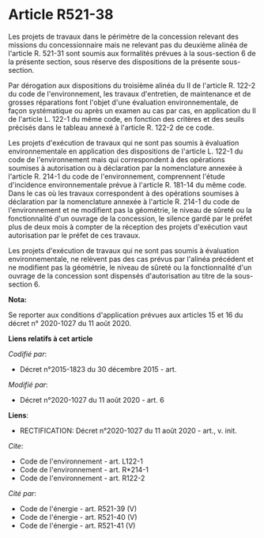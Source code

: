 # Article R521-38

Les projets de travaux dans le périmètre de la concession relevant des missions du concessionnaire mais ne relevant pas du
deuxième alinéa de l'article R. 521-31 sont soumis aux formalités prévues à la sous-section 6 de la présente section, sous
réserve des dispositions de la présente sous-section.

Par dérogation aux dispositions du troisième alinéa du II de l'article R. 122-2 du code de l'environnement, les travaux
d'entretien, de maintenance et de grosses réparations font l'objet d'une évaluation environnementale, de façon systématique
ou après un examen au cas par cas, en application du II de l'article L. 122-1 du même code, en fonction des critères et des
seuils précisés dans le tableau annexé à l'article R. 122-2 de ce code.

Les projets d'exécution de travaux qui ne sont pas soumis à évaluation environnementale en application des dispositions de
l'article L. 122-1 du code de l'environnement mais qui correspondent à des opérations soumises à autorisation ou à
déclaration par la nomenclature annexée à l'article R. 214-1 du code de l'environnement, comprennent l'étude d'incidence
environnementale prévue à l'article R. 181-14 du même code. Dans le cas où les travaux correspondent à des opérations
soumises à déclaration par la nomenclature annexée à l'article R. 214-1 du code de l'environnement et ne modifient pas la
géométrie, le niveau de sûreté ou la fonctionnalité d'un ouvrage de la concession, le silence gardé par le préfet plus de
deux mois à compter de la réception des projets d'exécution vaut autorisation par le préfet de ces travaux.

Les projets d'exécution de travaux qui ne sont pas soumis à évaluation environnementale, ne relèvent pas des cas prévus par
l'alinéa précédent et ne modifient pas la géométrie, le niveau de sûreté ou la fonctionnalité d'un ouvrage de la concession
sont dispensés d'autorisation au titre de la sous-section 6.

**Nota:**

Se reporter aux conditions d'application prévues aux articles 15 et 16 du décret n° 2020-1027 du 11 août 2020.

**Liens relatifs à cet article**

_Codifié par_:

  - Décret n°2015-1823 du 30 décembre 2015 - art.

_Modifié par_:

  - Décret n°2020-1027 du 11 août 2020 - art. 6

**Liens**:

  - RECTIFICATION: Décret n°2020-1027 du 11 août 2020 - art., v. init.

_Cite_:

  - Code de l'environnement - art. L122-1
  - Code de l'environnement - art. R*214-1
  - Code de l'environnement - art. R122-2

_Cité par_:

  - Code de l'énergie - art. R521-39 (V)
  - Code de l'énergie - art. R521-40 (V)
  - Code de l'énergie - art. R521-41 (V)
